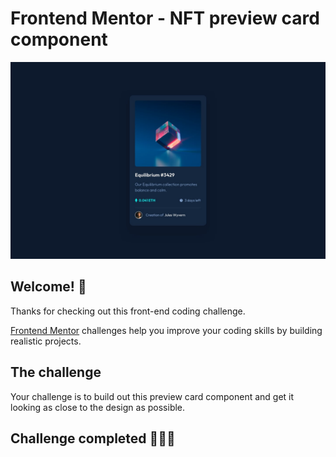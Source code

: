 # Frontend Mentor - NFT preview card component

![Design preview for the NFT preview card component coding challenge](./design/nft_preview_card_component.jpg)

## Welcome! 👋

Thanks for checking out this front-end coding challenge.

[Frontend Mentor](https://www.frontendmentor.io) challenges help you improve your coding skills by building realistic projects.

## The challenge

Your challenge is to build out this preview card component and get it looking as close to the design as possible.

## Challenge completed 🎉🎉🎉